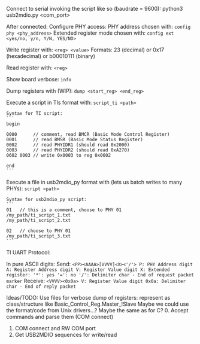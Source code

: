 
Connect to serial invoking the script like so (baudrate = 9600):
    python3 usb2mdio.py <com_port>

After connected:
Configure PHY access:
    PHY address chosen with:
    ```config phy <phy_address>```
    Extended register mode chosen with:
    ```config ext <yes/no, y/n, Y/N, YES/NO>```

Write register with:
    ```<reg> <value>```
Formats: 23 (decimal) or 0x17 (hexadecimal) or b00010111 (binary)

Read register with:
    ```<reg>```

Show board verbose:
    ```info```

Dump registers with (WIP):
    ```dump <start_reg> <end_reg>```

Execute a script in TIs format with:
    ```script_ti <path>```

    Syntax for TI script:
    ```
    begin

    0000      // comment, read BMCR (Basic Mode Control Register)
    0001      // read BMSR (Basic Mode Status Register)
    0002      // read PHYIDR1 (should read 0x2000)
    0003      // read PHYIDR2 (should read 0xA270)
    0602 0003 // write 0x0003 to reg 0x0602

    end
    ```

Execute a file in usb2mdio_py format with (lets us batch writes to many PHYs):
    ```script <path>```

    Syntax for usb2mdio_py script:
    ```
    01   // this is a comment, choose to PHY 01
    /my_path/ti_script_1.txt
    /my_path/ti_script_2.txt
    
    02   // choose to PHY 01
    /my_path/ti_script_3.txt
    ```

TI UART Protocol:

In pure ASCII digits:
    Send:
    ```
        <PP><AAAA>[VVVV]<X><'/'>
        P: PHY Address digit
        A: Register Address digit
        V: Register Value digit
        X: Extended register:
            '*': yes
            '=': no
        '/': Delimiter char - End of request packet marker
    ```
    Receive:
    ```
        <VVVV><0x0a>
        V: Register Value digit
        0x0a: Delimiter char - End of reply packet
    ```


Ideas/TODO:
Use files for verbose dump of registers: represent as class/structure like Basic_Control_Reg.Master_!Slave
Maybe we could use the format/code from Unix drivers...?
Maybe the same as for C?
0. Accept commands and parse them (COM connect)
1. COM connect and RW COM port
2. Get USB2MDIO sequences for write/read